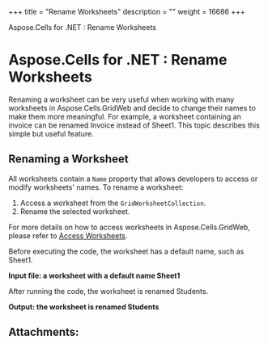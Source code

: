 +++
title = "Rename Worksheets" 
description = "" 
weight = 16686 
+++

Aspose.Cells for .NET : Rename Worksheets  

# Aspose.Cells for .NET : Rename Worksheets


Renaming a worksheet can be very useful when working with many worksheets in Aspose.Cells.GridWeb and decide to change their names to make them more meaningful. For example, a worksheet containing an invoice can be renamed Invoice instead of Sheet1. This topic describes this simple but useful feature.

## Renaming a Worksheet

All worksheets contain a `Name` property that allows developers to access or modify worksheets' names. To rename a worksheet:

1.  Access a worksheet from the `GridWorksheetCollection`.
2.  Rename the selected worksheet.

For more details on how to access worksheets in Aspose.Cells.GridWeb, please refer to [Access Worksheets](http://localhost:1313/cellsnet/developerguide/asposecellsgridweb/workingwithgridwebworksheets/access+worksheets).

Before executing the code, the worksheet has a default name, such as Sheet1.

**Input file: a worksheet with a default name Sheet1**  

After running the code, the worksheet is renamed Students.

**Output: the worksheet is renamed Students**  

## Attachments:


